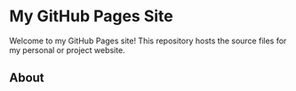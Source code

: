 # My GitHub Pages Site

Welcome to my GitHub Pages site! This repository hosts the source files for my personal or project website.

## About

[def]: https://pages.github.com/